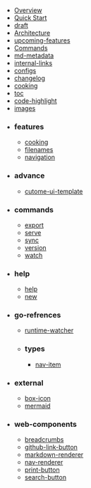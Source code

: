 - [Overview](docs/overview.md)
- [Quick Start](docs/quick-start.md)
- [draft](docs/draft.md)
- [Architecture](docs/architecture.md)
- [upcoming-features](docs/upcoming-features.md)
- [Commands](docs/commands.md)
- [md-metadata](docs/md-metadata.md)
- [internal-links](docs/internal-links.md)
- [configs](docs/configs.md)
- [changelog](docs/changelog.md)
- [cooking](docs/cooking.md)
- [toc](docs/toc.md)
- [code-highlight](docs/code-highlight.md)
- [images](docs/images.md)
- ### features
  - [cooking](docs/features/cooking.md)
  - [filenames](docs/features/filenames.md)
  - [navigation](docs/features/navigation.md)
- ### advance
  - [cutome-ui-template](docs/advance/cutome-ui-template.md)
- ### commands
  - [export](docs/commands/export.md)
  - [serve](docs/commands/serve.md)
  - [sync](docs/commands/sync.md)
  - [version](docs/commands/version.md)
  - [watch](docs/commands/watch.md)
- ### help
  - [help](docs/help/help.md)
  - [new](docs/help/new.md)
- ### go-refrences
  - [runtime-watcher](docs/go-refrences/runtime-watcher.md)
  - ### types
    - [nav-item](docs/go-refrences/types/nav-item.md)
- ### external
  - [box-icon](docs/external/box-icon.md)
  - [mermaid](docs/external/mermaid.md)
- ### web-components
  - [breadcrumbs](docs/web-components/breadcrumbs.md)
  - [github-link-button](docs/web-components/github-link-button.md)
  - [markdown-renderer](docs/web-components/markdown-renderer.md)
  - [nav-renderer](docs/web-components/nav-renderer.md)
  - [print-button](docs/web-components/print-button.md)
  - [search-button](docs/web-components/search-button.md)
